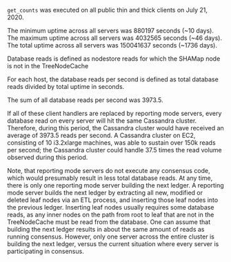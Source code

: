 `get_counts` was executed on all public thin and thick clients on July 21, 2020.

The minimum uptime across all servers was 880197 seconds (~10 days).
The maximum uptime across all servers was 4032565 seconds (~46 days).
The total uptime across all servers was 150041637 seconds (~1736 days).

Database reads is defined as nodestore reads for which the SHAMap node is not in
the TreeNodeCache

For each host, the database reads per second is defined as total database reads
divided by total uptime in seconds.

The sum of all database reads per second was 3973.5.

If all of these client handlers are replaced by reporting mode servers, every
database read on every server will hit the same Cassandra cluster. Therefore,
during this period, the Cassandra cluster would have received an average of
3973.5 reads per second. A Cassandra cluster on EC2, consisting of 10 i3.2xlarge
machines, was able to sustain over 150k reads per second; the Cassandra cluster
could handle 37.5 times the read volume observed during this period.

Note, that reporting mode servers do not execute any consensus code, which would
presumably result in less total database reads. At any time, there is only one
reporting mode server building the next ledger. A reporting mode server builds
the next ledger by extracting all new, modified or deleted leaf nodes via an ETL
process, and inserting those leaf nodes into the previous ledger. Inserting leaf
nodes usually requires some database reads, as any inner nodes on the path from
root to leaf that are not in the TreeNodeCache must be read from the database.
One can assume that building the next ledger results in about the same amount of
reads as running consensus. However, only one server across the entire cluster
is building the next ledger, versus the current situation where every server is
participating in consensus. 
